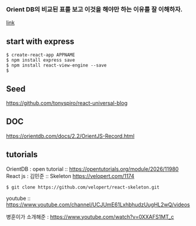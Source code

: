 ### Orient DB의 비교된 표를 보고 이것을 해야만 하는 이유를 잘 이해하자.
   [link](http://orientdb.com/orientdb-vs-mongodb/ "OrientDB VS MongoDB")
    

## start with express
```
$ create-react-app APPNAME
$ npm install express save
$ npm install react-view-engine --save
$ 
```

## Seed
https://github.com/tonyspiro/react-universal-blog

## DOC
https://orientdb.com/docs/2.2/OrientJS-Record.html



## tutorials
OrientDB : open tutorial :: https://opentutorials.org/module/2026/11980
React js : 김민준 :: Skeleton  https://velopert.com/1174
~~~~
$ git clone https://github.com/velopert/react-skeleton.git
~~~~

youtube :: https://www.youtube.com/channel/UCJUmE61LxhbhudzUugHL2wQ/videos


병훈이가 소개해준 : https://www.youtube.com/watch?v=0XXAFS1MT_c
